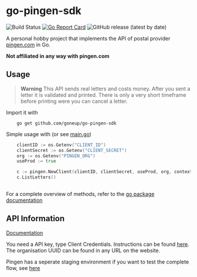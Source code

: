 # go-pingen-sdk
![Build Status](https://github.com/goneup/go-pingen-sdk/workflows/release/badge.svg)
[![Go Report Card](https://goreportcard.com/badge/github.com/goneup/go-pingen-sdk)](https://goreportcard.com/report/github.com/goneup/go-pingen-sdk)
![GitHub release (latest by date)](https://img.shields.io/github/v/release/goneup/go-pingen-sdk?style=plastic)


A personal hobby project that implements the API of postal provider [pingen.com](https://www.pingen.com) in Go.

**Not affiliated in any way with pingen.com**

## Usage
> **Warning**
> This API sends real letters and costs money. After you sent a letter it is validated and printed. There is only a very short timeframe before printing were you can cancel a letter.

Import it with
```
    go get github.com/goneup/go-pingen-sdk
```

Simple usage with (or see [main.go](main.go))
```go
    clientID := os.Getenv("CLIENT_ID")
    clientSecret := os.Getenv("CLIENT_SECRET")
    org := os.Getenv("PINGEN_ORG")
    useProd := true

    c := pingen.NewClient(clientID, clientSecret, useProd, org, context.Background())
    c.ListLetters()
	
```

For a complete overview of methods, refer to the [go package documentation](https://pkg.go.dev/github.com/goneup/go-pingen-sdk) 

## API Information

[Documentation](https://api.v2.pingen.com/documentation)

You need a API key, type Client Credentials. Instructions can be found [here](https://api.v2.pingen.com/documentation#section/Authentication/How-to-obtain-a-Client-ID). The organisation UUID can be found in any URL on the website.

Pingen has a seperate staging environment if you want to test the complete flow, see [here](https://api.v2.pingen.com/documentation#section/Basics)

